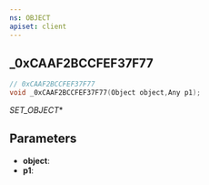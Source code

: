 ```yaml
---
ns: OBJECT
apiset: client
---
```

## _0xCAAF2BCCFEF37F77

```c
// 0xCAAF2BCCFEF37F77
void _0xCAAF2BCCFEF37F77(Object object,Any p1);
```

_SET_OBJECT_*

## Parameters
* **object**:
* **p1**: